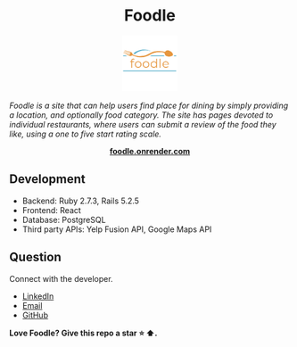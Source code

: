 <h1 align="center">Foodle</h1>

<p align="center">
  <img src="/app/assets/images/foodle transparent.png" alt="Foodle logo" width="100px" height="100px"/>

<i>Foodle is a site that can help users find place for dining by simply providing a location, and optionally food category. The site has pages devoted to individual restaurants, where users can submit a review of the food they like, using a one to five start rating scale.</i>
<br>

</p>

<p align="center">
  <a href="https://foodle.onrender.com"><strong>foodle.onrender.com</strong></a>
  <br>
</p>

## Development

- Backend: Ruby 2.7.3, Rails 5.2.5
- Frontend: React
- Database: PostgreSQL
- Third party APIs: Yelp Fusion API, Google Maps API

## Question

Connect with the developer.

- [LinkedIn][linkedin]
- [Email][email]
- [GitHub][github]

**Love Foodle? Give this repo a star :star: :arrow_up:.**

[linkedin]: https://www.linkedin.com/in/danielfanpro/
[email]: mailto:danielfanpro@icloud.com
[github]: https://github.com/danielfan-pro
